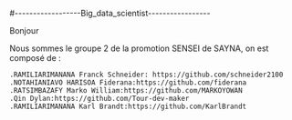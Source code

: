 #------------------Big_data_scientist-----------------

Bonjour

Nous sommes le groupe 2 de la promotion SENSEI de SAYNA, on est composé de :

    .RAMILIARIMANANA Franck Schneider: https://github.com/schneider2100        
    .NOTAHIANIAVO HARISOA Fiderana:https://github.com/fiderana
    .RATSIMBAZAFY Marko William:https://github.com/MARKOYOWAN
    .Qin Dylan:https://github.com/Tour-dev-maker
    .RAMILIARIMANANA Karl Brandt:https://github.com/KarlBrandt
